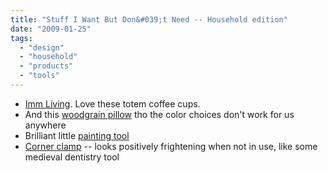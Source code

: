 ```yaml
---
title: "Stuff I Want But Don&#039;t Need -- Household edition"
date: "2009-01-25"
tags: 
  - "design"
  - "household"
  - "products"
  - "tools"
---
```


- [Imm Living](http://www.imm-living.com/products/totem.php). Love these totem coffee cups.
- And this [woodgrain pillow](http://design-milk.com/woodgrain-pillow/) tho the color choices don't work for us anywhere
- Brilliant little [painting tool](http://www.core77.com/blog/object_culture/useful_tools_paintbrush_holder_and_paint_can_opener_12339.asp)
- [Corner clamp](http://toolmonger.com/2008/09/08/kregs-new-corner-clamp/) -- looks positively frightening when not in use, like some medieval dentistry tool
